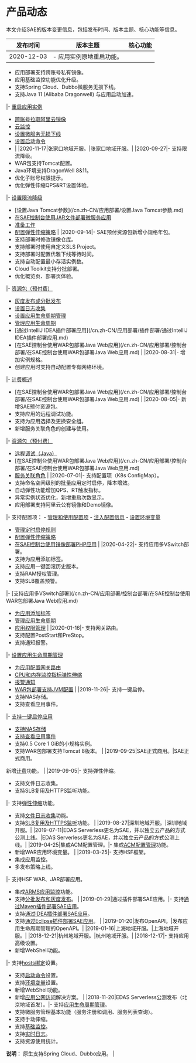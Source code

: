 # 产品动态

本文介绍SAE的版本变更信息，包括发布时间、版本主题、核心功能等信息。

|发布时间|版本主题|核心功能|
|----|----|----|
|2020-12-03|-   应用实例原地重启功能。
-   应用部署支持跨账号私有镜像。
-   应用基础监控功能优化升级。
-   支持Spring Cloud、Dubbo微服务无损下线。
-   支持Java 11 \(Alibaba Dragonwell\) 与应用启动加速。

|-   [重启应用实例](/cn.zh-CN/应用管理/应用实例/重启应用实例.md)
-   [跨账号拉取阿里云镜像](/cn.zh-CN/最佳实践/跨账号拉取阿里云镜像.md)
-   [云监控](/cn.zh-CN/监控管理/云监控.md)
-   [设置微服务无损下线](/cn.zh-CN/应用部署/设置微服务无损下线.md)
-   [设置启动命令](/cn.zh-CN/应用部署/设置启动命令.md)
-    |
|2020-11-17|张家口地域开服。|张家口地域开服。|
|2020-09-27|-   支持限流降级。
-   WAR包支持Tomcat配置。
-   Java环境支持DragonWell 8&11。
-   优化子账号权限提示。
-   优化弹性伸缩QPS&RT设置体验。

|-   [设置限流降级](/cn.zh-CN/应用部署/设置限流降级.md)
-   [设置Java Tomcat参数](/cn.zh-CN/应用部署/设置Java Tomcat参数.md)
-   [在SAE控制台使用JAR文件部署微服务应用](/cn.zh-CN/应用部署/控制台部署/在SAE控制台使用JAR文件部署微服务应用.md)
-   [准备工作](/cn.zh-CN/快速入门/准备工作.md)
-   [配置弹性伸缩策略](/cn.zh-CN/应用管理/应用实例/配置弹性伸缩策略.md) |
|2020-09-14|-   SAE预付资源包新增小规格年包。
-   支持部署时修改镜像仓库。
-   支持部署时使用自定义SLS Project。
-   支持部署时配置优雅下线等待时间。
-   支持自动配置最小存活实例数。
-   Cloud Toolkit支持分批部署。
-   优化概览页、部署页体验。

|-   [资源包（预付费）](/cn.zh-CN/产品定价/资源包（预付费）.md)
-   [灰度发布或分批发布](/cn.zh-CN/应用部署/控制台部署/灰度发布或分批发布.md)
-   [设置日志收集](/cn.zh-CN/应用部署/设置日志收集.md)
-   [设置应用生命周期管理](/cn.zh-CN/应用部署/设置应用生命周期管理.md)
-   [管理应用生命周期](/cn.zh-CN/应用管理/应用生命周期/管理应用生命周期.md)
-   [通过IntelliJ IDEA插件部署应用](/cn.zh-CN/应用部署/插件部署/通过IntelliJ IDEA插件部署应用.md)
-   [在SAE控制台使用WAR包部署Java Web应用](/cn.zh-CN/应用部署/控制台部署/在SAE控制台使用WAR包部署Java Web应用.md) |
|2020-08-31|-   增加实例规格。
-   创建应用时支持自动配置专有网络环境。

|-   [计费概述](/cn.zh-CN/产品定价/计费概述.md)
-   [在SAE控制台使用WAR包部署Java Web应用](/cn.zh-CN/应用部署/控制台部署/在SAE控制台使用WAR包部署Java Web应用.md) |
|2020-08-05|-   新增SAE预付资源包。
-   支持应用的远程调试功能。
-   支持为应用选择及更换安全组。
-   新增服务关联角色的创建与使用。

|-   [资源包（预付费）](/cn.zh-CN/产品定价/资源包（预付费）.md)
-   [远程调试（Java）](/cn.zh-CN/应用管理/远程调试（Java）.md)
-   [在SAE控制台使用WAR包部署Java Web应用](/cn.zh-CN/应用部署/控制台部署/在SAE控制台使用WAR包部署Java Web应用.md)
-   [服务关联角色](/cn.zh-CN/API参考/服务关联角色.md) |
|2020-07-01|-   支持配置项（K8s ConfigMap）。
-   支持命名空间级别的批量应用定时启停，降本增效。
-   自动弹性功能增加QPS、RT触发指标。
-   异常实例状态优化，新增重启次数显示。
-   应用部署支持阿里云公有镜像和Demo镜像。

|-   支持配置项：
    -   [管理和使用配置项](/cn.zh-CN/应用管理/命名空间管理/管理和使用配置项.md)
    -   [注入配置信息](/cn.zh-CN/应用部署/注入配置信息.md)
    -   [设置环境变量](/cn.zh-CN/应用部署/设置环境变量.md)
-   [管理定时启停规则](/cn.zh-CN/应用管理/命名空间管理/管理定时启停规则.md)
-   [配置弹性伸缩策略](/cn.zh-CN/应用管理/应用实例/配置弹性伸缩策略.md)
-   [在SAE控制台使用镜像部署PHP应用](/cn.zh-CN/应用部署/控制台部署/在SAE控制台使用镜像部署PHP应用.md) |
|2020-04-22|-   支持应用多VSwitch部署。
-   支持为应用添加标签。
-   支持应用一键回滚历史版本。
-   支持RAM授权管理。
-   支持SLB覆盖预警。

|-   [支持应用多VSwitch部署](/cn.zh-CN/应用部署/控制台部署/在SAE控制台使用WAR包部署Java Web应用.md)
-   [为应用添加标签](/cn.zh-CN/应用管理/标签管理/为应用添加标签.md)
-   [管理应用生命周期](/cn.zh-CN/应用管理/应用生命周期/管理应用生命周期.md)
-   [应用权限管理](/cn.zh-CN/应用管理/应用权限管理.md) |
|2020-01-16|-   支持网关路由。
-   支持配置PostStart和PreStop。
-   支持通知报警。

|-   [设置应用生命周期管理](/cn.zh-CN/应用部署/设置应用生命周期管理.md)
-   [为应用配置网关路由](/cn.zh-CN/应用管理/配置网关路由/为应用配置网关路由.md)
-   [CPU和内存监控指标弹性伸缩](/cn.zh-CN/应用管理/应用实例/配置弹性伸缩策略.md)
-   [报警通知](/cn.zh-CN/大盘和报警/创建报警.md)
-   [WAR包部署支持JVM配置](/cn.zh-CN/应用部署/设置启动命令.md) |
|2019-11-26|-   支持一键启停。
-   支持NAS存储。
-   支持查看应用事件。

|-   [支持一键启停应用](/cn.zh-CN/应用管理/应用生命周期/一键启停应用.md)
-   [支持NAS存储](/cn.zh-CN/应用部署/设置NAS存储.md)
-   [支持查看应用事件](/cn.zh-CN/应用管理/应用变更记录/查看应用事件.md)
-   支持0.5 Core 1 GiB的小规格实例。
-   支持WAR包部署支持Tomcat 8版本。 |
|2019-09-25|SAE正式商用。|SAE正式商用。

新增[计费](/cn.zh-CN/产品定价/计费概述.md)功能。 |
|2019-09-05|-   支持弹性伸缩。
-   支持文件日志收集。
-   支持SLB复用及HTTPS监听功能。

|-   支持[弹性伸缩](/cn.zh-CN/应用管理/应用实例/配置弹性伸缩策略.md)功能。
-   支持[文件日志收集](/cn.zh-CN/应用部署/设置日志收集.md)功能。
-   支持[SLB复用及HTTPS监听](/cn.zh-CN/应用管理/绑定SLB/为应用绑定SLB.md)功能。 |
|2019-08-27|深圳地域开服。|深圳地域开服。|
|2019-07-11|EDAS Serverless更名为SAE，并以独立云产品的方式公测上线。|EDAS Serverless更名为SAE，并以独立云产品的方式公测上线。|
|2019-04-25|集成ACM配置管理。|-   集成[ACM配置管理](https://help.aliyun.com/document_detail/115470.html)功能。
-   新增WAR应用环境变量。 |
|2019-03-25|-   支持HSF框架。
-   集成应用监控。
-   多发布策略上线。

|-   支持HSF WAR、JAR部署应用。
-   集成[ARMS应用监控](/cn.zh-CN/应用监控/控制台功能/应用总览.md)功能。
-   支持[分批发布和灰度发布](https://help.aliyun.com/document_detail/110456.html)。 |
|2019-01-29|通过插件部署SAE应用。|-   支持[通过Maven插件部署SAE应用](https://help.aliyun.com/document_detail/110639.html)。
-   支持[通过IDEA插件部署SAE应用](https://help.aliyun.com/document_detail/110665.html)。
-   支持[通过Eclipse插件部署SAE应用](https://help.aliyun.com/document_detail/110664.html)。 |
|2019-01-20|发布OpenAPI。|发布应用生命周期管理的OpenAPI。|
|2019-01-16|上海地域开服。|上海地域开服。|
|2018-12-21|杭州地域开服。|杭州地域开服。|
|2018-12-17|-   支持应用高级设置。
-   新增WebShell功能。

|-   支持[hosts绑定](https://help.aliyun.com/document_detail/100335.html)设置。
-   支持[启动命令](https://help.aliyun.com/document_detail/96677.html)设置。
-   支持[环境变量](https://help.aliyun.com/document_detail/96560.html)设置。
-   新增WebShell功能。
-   新增[应用公网访问](https://help.aliyun.com/document_detail/100317.html)解决方案。 |
|2018-11-20|EDAS Serverless公测发布（北京地域首发）。|-   支持[应用生命周期管理](https://help.aliyun.com/document_detail/113076.html)。
-   支持微服务管理基本功能（服务注册和调用、服务列表查询）。
-   支持手动伸缩。
-   支持[基础监控](https://help.aliyun.com/document_detail/96892.html)。
-   支持[实时日志](https://help.aliyun.com/document_detail/96907.html)。
-   支持资源使用统计。

**说明：** 原生支持Spring Cloud、Dubbo应用。 |

